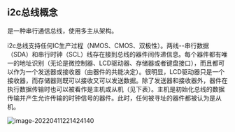 ## i2c总线概念

是一种串行通信总线，使用多主从架构。

i2c总线支持任何IC生产过程（NMOS、CMOS、双极性）。两线--串行数据（SDA）和串行时钟（SCL）线存在接到总线的器件间传递信息。每个器件都有唯一的地址识别（无论是微控制器、LCD驱动器、存储器或者键盘接口），而且都可以作为一个发送器或接收器（由器件的共能决定）。很明显，LCD驱动器只是一个接收器，而存储器则既可以接收又可以发送数据。除了发送器和接收器外，器件在执行数据传输时也可以被看作是主机或从机（见下表）。主机是初始化总线的数据传输并产生允许传输的时钟信号的器件。此时，任何被寻址的器件都被认为是从机。

![image-20220411221424140](C:\Users\ASUS\AppData\Roaming\Typora\typora-user-images\image-20220411221424140.png)